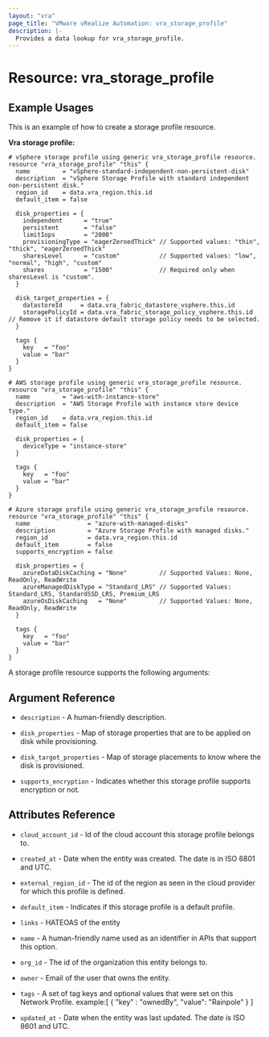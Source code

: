 ```yaml
---
layout: "vra"
page_title: "VMware vRealize Automation: vra_storage_profile"
description: |-
  Provides a data lookup for vra_storage_profile.
---
```


# Resource: vra_storage_profile
## Example Usages
This is an example of how to create a storage profile resource.

**Vra storage profile:**

```hcl
# vSphere storage profile using generic vra_storage_profile resource.
resource "vra_storage_profile" "this" {
  name         = "vSphere-standard-independent-non-persistent-disk"
  description  = "vSphere Storage Profile with standard independent non-persistent disk."
  region_id    = data.vra_region.this.id
  default_item = false

  disk_properties = {
    independent      = "true"
    persistent       = "false"
    limitIops        = "2000"
    provisioningType = "eagerZeroedThick" // Supported values: "thin", "thick", "eagerZeroedThick"
    sharesLevel      = "custom"           // Supported values: "low", "normal", "high", "custom"
    shares           = "1500"             // Required only when sharesLevel is "custom".
  }

  disk_target_properties = {
    datastoreId     = data.vra_fabric_datastore_vsphere.this.id
    storagePolicyId = data.vra_fabric_storage_policy_vsphere.this.id // Remove it if datastore default storage policy needs to be selected.
  }

  tags {
    key   = "foo"
    value = "bar"
  }
}

# AWS storage profile using generic vra_storage_profile resource.
resource "vra_storage_profile" "this" {
  name         = "aws-with-instance-store"
  description  = "AWS Storage Profile with instance store device type."
  region_id    = data.vra_region.this.id
  default_item = false

  disk_properties = {
    deviceType = "instance-store"
  }

  tags {
    key   = "foo"
    value = "bar"
  }
}

# Azure storage profile using generic vra_storage_profile resource.
resource "vra_storage_profile" "this" {
  name                = "azure-with-managed-disks"
  description         = "Azure Storage Profile with managed disks."
  region_id           = data.vra_region.this.id
  default_item        = false
  supports_encryption = false

  disk_properties = {
    azureDataDiskCaching = "None"         // Supported Values: None, ReadOnly, ReadWrite
    azureManagedDiskType = "Standard_LRS" // Supported Values: Standard_LRS, StandardSSD_LRS, Premium_LRS
    azureOsDiskCaching   = "None"         // Supported Values: None, ReadOnly, ReadWrite
  }

  tags {
    key   = "foo"
    value = "bar"
  }
}
```

A storage profile resource supports the following arguments:

## Argument Reference

* `description` - A human-friendly description.

* `disk_properties` -  Map of storage properties that are to be applied on disk while provisioning.

* `disk_target_properties` - Map of storage placements to know where the disk is provisioned.

* `supports_encryption` - Indicates whether this storage profile supports encryption or not.

## Attributes Reference

* `cloud_account_id` - Id of the cloud account this storage profile belongs to.

* `created_at` - Date when the entity was created. The date is in ISO 6801 and UTC.

* `external_region_id` - The id of the region as seen in the cloud provider for which this profile is defined.

* `default_item` - Indicates if this storage profile is a default profile.

* `links` - HATEOAS of the entity

* `name` - A human-friendly name used as an identifier in APIs that support this option.

* `org_id` - The id of the organization this entity belongs to.

* `owner` - Email of the user that owns the entity.

* `tags` - A set of tag keys and optional values that were set on this Network Profile.
           example:[ { "key" : "ownedBy", "value": "Rainpole" } ]

* `updated_at` - Date when the entity was last updated. The date is ISO 8601 and UTC.
